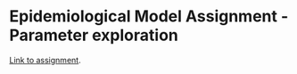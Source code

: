 # Epidemiological Model Assignment - Parameter exploration

[Link to assignment](https://mkutmon.gitlab.io/epidemiological-models/assignment.html).
